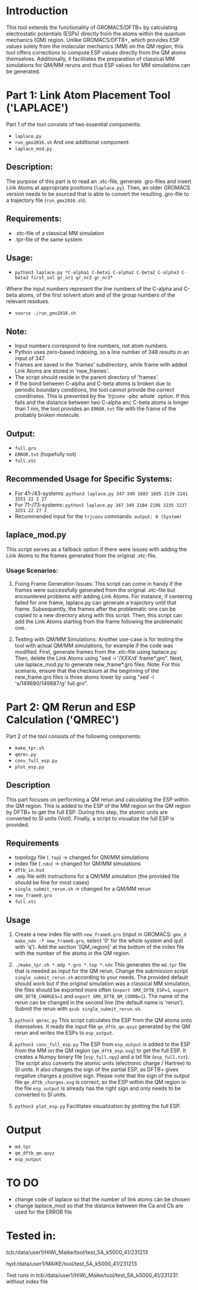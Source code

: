 # Introduction

This tool extends the functionality of GROMACS/DFTB+ by calculating
electrostatic potentials (ESPs) directly from the atoms within the quantum
mechanics (QM) region. Unlike GROMACS/DFTB+, which provides ESP values solely
from the molecular mechanics (MM) on the QM region, this tool offers
corrections to compute ESP values directly from the QM atoms themselves.
Additionally, it facilitates the preparation of classical MM simulations for
QM/MM reruns and thus ESP values for MM simulations can be generated.

# Part 1: Link Atom Placement Tool ('LAPLACE')

Part 1 of the tool consists of two essential components:
- `laplace.py`
- `run_gmx2016.sh`
And one additional component:
- `laplace_mod.py`

## Description:

The purpose of this part is to read an .xtc-file, generate .gro-files and insert
Link Atoms at appropriate positions (`laplace.py`). Then, an older GROMACS version
needs to be sourced that is able to convert the resulting .gro-file to a
trajectory file (`run_gmx2016.sh`).

## Requirements:

- .xtc-file of a classical MM simulation
- .tpr-file of the same system

## Usage:

- `python3 laplace.py *C-alpha1 C-beta1 C-alpha2 C-beta2 C-alpha3 C-beta3 first_sol
gr_nr1 gr_nr2 gr_nr3*`

Where the input numbers represent the line numbers of the C-alpha and C-beta
atoms, of the first solvent atom and of the group numbers of the relevant
residues.

- `source ./run_gmx2016.sh`

## Note:

- Input numbers correspond to line numbers, not atom numbers.
- Python uses zero-based indexing, so a line number of 348 results in an input
  of 347.
- Frames are saved in the 'frames' subdirectory, while frame with added Link
  Atoms are stored in 'new\_frames'.
- The script should reside in the parent directory of 'frames'.
- If the bond between C-alpha and C-beta atoms is broken due to periodic
  boundary conditions, the tool cannot provide the correct coordinates. This is
  prevented by the ´trjconv -pbc whole´ option. If this fails and the distance
  between two C-alpha anc C-beta atoms is longer than 1 nm, the tool provides an
  `ERROR.txt` file with the frame of the probably broken molecule.

## Output:

- `full.gro`
- `ERROR.txt` (hopefully not)
- `full.xtc`

## Recommended Usage for Specific Systems:

- For 41-/43-systems: `python3 laplace.py 347 349 1683 1685 2139 2141 3251 22 2
  27`
- For 71-/73-systems: `python3 laplace.py 347 349 2104 2106 3235 3237 3251 22 27
  2`
- Recommended input for the `trjconv` commands: `output: 0 (System)`

## laplace\_mod.py

This script serves as a fallback option if there were issues with adding the
Link Atoms to the frames generated from the original .xtc-file.

### Usage Scenarios:

1. Fixing Frame Generation Issues:
This script can come in handy if the frames were successfully generated from the
original .xtc-file but encountered problems with adding Link Atoms. For
instance, if centering failed for one frame, laplace.py can generate a trajectory
until that frame. Subsequently, the frames after the problematic one can be
copied to a new directory along with this script. Then, this script can add the
Link Atoms starting from the frame following the problematic one.

2. Testing with QM/MM Simulations:
Another use-case is for testing the tool with actual QM/MM simulations, for
example if the code was modified. First, generate frames from the .xtc-file
using laplace.py. Then, delete the Link Atoms using "sed -i '/XXX/d'
frame\*.gro". Next, use laplace\_mod.py to generate new\_frame\*.gro files. Note: For
this scenario, ensure that the checksum at the beginning of the new\_frame.gro
files is three atoms lower by using "sed -i 's/149890/149887/g' full.gro".


# Part 2: QM Rerun and ESP Calculation ('QMREC')

Part 2 of the tool consists of the following components:
- `make_tpr.sh`
- `qmrec.py`
- `conv_full_esp.py`
- `plot_esp.py`

## Description

This part focuses on performing a QM rerun and calculating the ESP within the QM
region. This is added to the ESP of the MM region on the QM region by DFTB+ to
get the full ESP. During this step, the atomic units are converted to SI units
(Volt). Finally, a script to visualize the full ESP is provided.

## Requirements

- topology file (`.top`) -> changed for QM/MM simulations
- index file (`.ndx`) -> changed for QM/MM simulations
- `dftb_in.hsd`
- `.mdp` file with instructions for a QM/MM simulation (the provided file should
  be fine for most cases)
- `single_submit_rerun.sh` -> changed for a QM/MM rerun
- `new_frame0.gro`
- `full.xtc`

## Usage

1. Create a new index file with `new_frame0.gro` (input in GROMACS: `gmx_d
   make_ndx -f new_frame0.gro`, select '0' for the whole system and quit with
   'q'). Add the section '[QM\_region]' at the bottom of the index file with the
   number of the atoms in the QM region.

2. `./make_tpr.sh *.mdp *.gro *.top *.ndx`
    This generates the `md.tpr` file that is needed as input for the QM rerun.
    Change the submission script `single_submit_rerun.sh` according to your needs.
The provided default should work but if the original simulation was a classical
MM simulation, the files should be exported more often (`export GMX_DFTB_ESP=1`,
`export GMX_DFTB_CHARGES=1` and `export GMX_DFTB_QM_COORD=1`). The name of the rerun
can be changed in the second line (the default name is 'rerun').
Submit the rerun with `qsub single_submit_rerun.sh`.

3. `python3 qmrec.py`
    This script calculates the ESP from the QM atoms onto themselves. It reads
the input file `qm_dftb_qm.qxyz` generated by the QM rerun and writes the ESPs
to `esp_output`. 

4. `python3 conv_full_esp.py`
    The ESP from `esp_output` is added to the ESP from the MM on the QM region
(`qm_dftb_esp.xvg`) to get the full ESP. It creates a Numpy binary file
(`esp_full.npy`) and a txt file (`esp_full.txt`). The script also converts the
atomic units (electronic charge / Hartree) to SI units. It also changes the sign
of the partial ESP, as DFTB+ gives negative charges a positive sign. Please note
that the sign of the output file `qm_dftb_charges.xvg` is correct, so the ESP
within the QM region in the file `esp_output` is already has the right sign and
only needs to be converted to SI units.

5. `python3 plot_esp.py`
    Facilitates visualization by plotting the full ESP.

# Output

- `md.tpr`
- `qm_dftb_qm.qxyz`
- `esp_output`


# TO DO
- change code of laplace so that the number of link atoms can be chosen
- change laplace\_mod so that the distance between the Ca and Cb are used for the
  ERROR file

# Tested in:
tcb:/data/user1/HiWi_Maike/tool/test_5A_k5000_41/231213

hyd:/data/user1/MAIKE/tool/test_5A_k5000_41/231213

Test runs in tcb:/data/user1/HiWi_Maike/tool/test_5A_k5000_41/231231 without
index file
